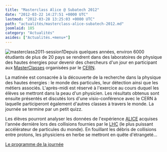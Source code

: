 ```yaml
---
title: "Masterclass Alice @ Subatech 2012"
date: "2012-03-22 14:27:51 +0000 UTC"
lastmod: "2012-03-28 13:25:03 +0000 UTC"
path: "actualités/masterclass-alice-subatech-2012.md"
joomlaid: 185
category: "Actualités"
asides: ["Actualités.+menu+"]
---
```

![masterclass2011-session1](images/Communication/masterclass/masterclass2011-session1.jpg)Depuis quelques années, environ 6000 étudiants de plus de 20 pays se rendrent dans des laboratoires de physique des hautes énergies pour devenir des chercheurs d'un jour en participant aux [MasterClasses](http://www.physicsmasterclasses.org/index.php) organisées par le [CERN](http://public.web.cern.ch/Public/Welcome.html).

La matinée est consacrée à la découverte de la recherche dans la physique des hautes énergies : le monde des particules, leur détection ainsi que les métiers associés. L'après-midi est réservé à l'exercice au cours duquel les élèves se mettront dans la peau d'un physicien. Les résultats obtenus sont ensuite présentés et discutés lors d'une visio-conférence avec le CERN à laquelle participeront également d'autres classes à travers le monde. La journée se termine par un petit quizz.

Les élèves pourront analyser les données de l'expérience [ALICE](http://aliceinfo.cern.ch/Public/Welcome.html) acquises l'année dernière lors des collisions fournies par le [LHC](http://www.lhc-france.fr/) (le plus puissant accélérateur de particules du monde). En fouillant les débris de collisions entre protons, les physiciens en herbe se mettront en quête d'étrangeté...

[Le programme de la journée](http://indico.in2p3.fr/conferenceDisplay.py?ovw=True&confId=6430)
